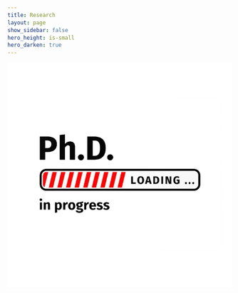 ```yaml
---
title: Research
layout: page
show_sidebar: false
hero_height: is-small
hero_darken: true
---
```


![phd-in-progress](/images/phd-in-progress.png)